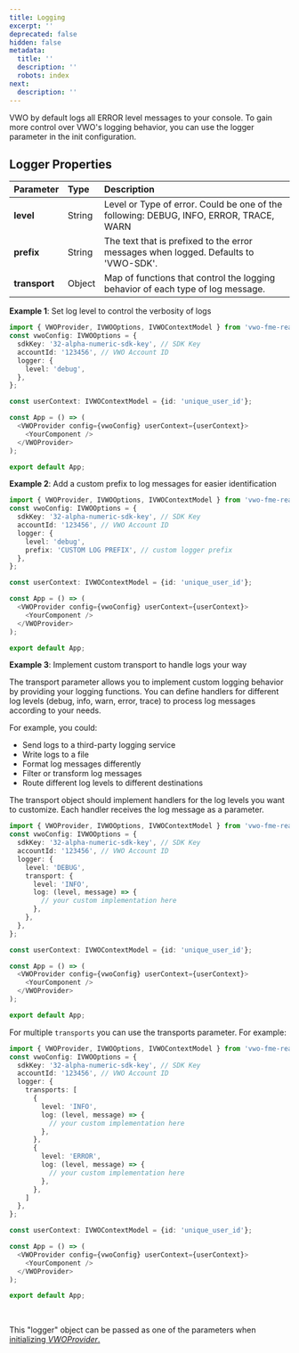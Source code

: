 ```yaml
---
title: Logging
excerpt: ''
deprecated: false
hidden: false
metadata:
  title: ''
  description: ''
  robots: index
next:
  description: ''
---
```

VWO by default logs all ERROR level messages to your console. To gain more control over VWO's logging behavior, you can use the logger parameter in the init configuration.

## Logger Properties

| Parameter     | Type   | Description                                                                            |
| :------------ | :----- | :------------------------------------------------------------------------------------- |
| **level**     | String | Level or Type of error. Could be one of the following: DEBUG, INFO, ERROR, TRACE, WARN |
| **prefix**    | String | The text that is prefixed to the error messages when logged. Defaults to 'VWO-SDK'.    |
| **transport** | Object | Map of functions that control the logging behavior of each type of log message.        |

**Example 1**: Set log level to control the verbosity of logs

```typescript
import { VWOProvider, IVWOOptions, IVWOContextModel } from 'vwo-fme-react-sdk';
const vwoConfig: IVWOOptions = {
  sdkKey: '32-alpha-numeric-sdk-key', // SDK Key
  accountId: '123456', // VWO Account ID
  logger: {
    level: 'debug',
  },
};

const userContext: IVWOContextModel = {id: 'unique_user_id'};

const App = () => (
  <VWOProvider config={vwoConfig} userContext={userContext}>
    <YourComponent />
  </VWOProvider>
);

export default App;
```

**Example 2**: Add a custom prefix to log messages for easier identification

```typescript
import { VWOProvider, IVWOOptions, IVWOContextModel } from 'vwo-fme-react-sdk';
const vwoConfig: IVWOOptions = {
  sdkKey: '32-alpha-numeric-sdk-key', // SDK Key
  accountId: '123456', // VWO Account ID
  logger: {
    level: 'debug',
    prefix: 'CUSTOM LOG PREFIX', // custom logger prefix
  },
};

const userContext: IVWOContextModel = {id: 'unique_user_id'};

const App = () => (
  <VWOProvider config={vwoConfig} userContext={userContext}>
    <YourComponent />
  </VWOProvider>
);

export default App;
```

**Example 3**: Implement custom transport to handle logs your way

The transport parameter allows you to implement custom logging behavior by providing your logging functions. You can define handlers for different log levels (debug, info, warn, error, trace) to process log messages according to your needs.

For example, you could:

* Send logs to a third-party logging service
* Write logs to a file
* Format log messages differently
* Filter or transform log messages
* Route different log levels to different destinations

The transport object should implement handlers for the log levels you want to customize. Each handler receives the log message as a parameter.

```typescript
import { VWOProvider, IVWOOptions, IVWOContextModel } from 'vwo-fme-react-sdk';
const vwoConfig: IVWOOptions = {
  sdkKey: '32-alpha-numeric-sdk-key', // SDK Key
  accountId: '123456', // VWO Account ID
  logger: {
    level: 'DEBUG',
    transport: {
      level: 'INFO',
      log: (level, message) => {
        // your custom implementation here
      },
    },
  },
};

const userContext: IVWOContextModel = {id: 'unique_user_id'};

const App = () => (
  <VWOProvider config={vwoConfig} userContext={userContext}>
    <YourComponent />
  </VWOProvider>
);

export default App;
```

For multiple `transports` you can use the transports parameter. For example:

```typescript
import { VWOProvider, IVWOOptions, IVWOContextModel } from 'vwo-fme-react-sdk';
const vwoConfig: IVWOOptions = {
  sdkKey: '32-alpha-numeric-sdk-key', // SDK Key
  accountId: '123456', // VWO Account ID
  logger: {
    transports: [
      {
        level: 'INFO',
        log: (level, message) => {
          // your custom implementation here
        },
      },
      {
        level: 'ERROR',
        log: (level, message) => {
          // your custom implementation here
        },
      },
    ]
  },
};

const userContext: IVWOContextModel = {id: 'unique_user_id'};

const App = () => (
  <VWOProvider config={vwoConfig} userContext={userContext}>
    <YourComponent />
  </VWOProvider>
);

export default App;
```

<br />

This "logger" object can be passed as one of the parameters when [initializing *VWOProvider*.](https://dash.readme.com/project/vwo/v2/docs/fme-react-initialization)